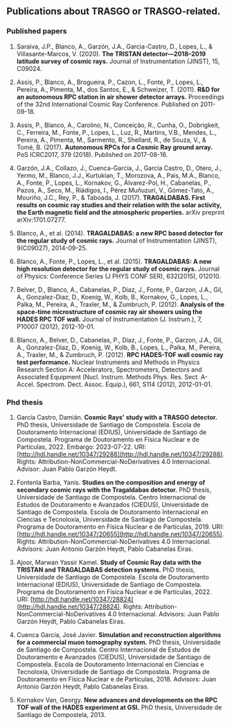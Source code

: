 ## Publications about TRASGO or TRASGO-related.

### Published papers

1. Saraiva, J.P., Blanco, A., Garzón, J.A., Garcìa-Castro, D., Lopes, L., & Villasante-Marcos, V. (2020). **The TRISTAN detector—2018–2019 latitude survey of cosmic rays.** Journal of Instrumentation (JINST), 15, C09024.

2. Assis, P., Blanco, A., Brogueira, P., Cazon, L., Fonte, P., Lopes, L., Pereira, A., Pimenta, M., dos Santos, E., & Schweizer, T. (2011). **R&D for an autonomous RPC station in air shower detector arrays.** Proceedings of the 32nd International Cosmic Ray Conference. Published on 2011-09-18.

3. Assis, P., Blanco, A., Carolino, N., Conceição, R., Cunha, O., Dobrigkeit, C., Ferreira, M., Fonte, P., Lopes, L., Luz, R., Martins, V.B., Mendes, L., Pereira, A., Pimenta, M., Sarmento, R., Shellard, R., de Souza, V., & Tomé, B. (2017). **Autonomous RPCs for a Cosmic Ray ground array.** PoS ICRC2017, 379 (2018). Published on 2017-08-16.

4. Garzón, J.A., Collazo, J., Cuenca-García, J., García Castro, D., Otero, J., Yermo, M., Blanco, J.J., Kurtukian, T., Morozova, A., Pais, M.A., Blanco, A., Fonte, P., Lopes, L., Kornakov, G., Álvarez-Pol, H., Cabanelas, P., Pazos, A., Seco, M., Riádigos, I., Pérez Muñuzuri, V., Gómez-Tato, A., Mouriño, J.C., Rey, P., & Taboada, J. (2017). **TRAGALDABAS. First results on cosmic ray studies and their relation with the solar activity, the Earth magnetic field and the atmospheric properties.** arXiv preprint arXiv:1701.07277.

5. Blanco, A., et al. (2014). **TRAGALDABAS: a new RPC based detector for the regular study of cosmic rays.** Journal of Instrumentation (JINST), 9(C09027), 2014-09-25.

6. Blanco, A., Fonte, P., Lopes, L., et al. (2015). **TRAGALDABAS: A new high resolution detector for the regular study of cosmic rays.** Journal of Physics: Conference Series (J PHYS CONF SER), 632(2015), 012010.

7. Belver, D., Blanco, A., Cabanelas, P., Diaz, J., Fonte, P., Garzon, J.A., Gil, A., Gonzalez-Diaz, D., Koenig, W., Kolb, B., Kornakov, G., Lopes, L., Palka, M., Pereira, A., Traxler, M., & Zumbruch, P. (2012). **Analysis of the space-time microstructure of cosmic ray air showers using the HADES RPC TOF wall.** Journal of Instrumentation (J. Instrum.), 7, P10007 (2012), 2012-10-01.

8. Blanco, A., Belver, D., Cabanelas, P., Díaz, J., Fonte, P., Garzon, J.A., Gil, A., Gonzalez-Díaz, D., Koenig, W., Kolb, B., Lopes, L., Palka, M., Pereira, A., Traxler, M., & Zumbruch, P. (2012). **RPC HADES-TOF wall cosmic ray test performance.** Nuclear Instruments and Methods in Physics Research Section A: Accelerators, Spectrometers, Detectors and Associated Equipment (Nucl. Instrum. Methods Phys. Res. Sect. A-Accel. Spectrom. Dect. Assoc. Equip.), 661, S114 (2012), 2012-01-01.

### Phd thesis
1. García Castro, Damián. **Cosmic Rays' study with a TRASGO detector.** PhD thesis, Universidade de Santiago de Compostela. Escola de Doutoramento Internacional (EDIUS), Universidade de Santiago de Compostela. Programa de Doutoramento en Física Nuclear e de Partículas, 2022. Embargo: 2023-07-22. URI: [http://hdl.handle.net/10347/29288](http://hdl.handle.net/10347/29288). Rights: Attribution-NonCommercial-NoDerivatives 4.0 Internacional. Advisor: Juan Pablo Garzón Heydt.

2. Fontenla Barba, Yanis. **Studies on the composition and energy of secondary cosmic rays with the Tragaldabas detector.** PhD thesis, Universidade de Santiago de Compostela. Centro Internacional de Estudos de Doutoramento e Avanzados (CIEDUS), Universidade de Santiago de Compostela. Escola de Doutoramento Internacional en Ciencias e Tecnoloxía, Universidade de Santiago de Compostela. Programa de Doutoramento en Física Nuclear e de Partículas, 2019. URI: [http://hdl.handle.net/10347/20655](http://hdl.handle.net/10347/20655). Rights: Attribution-NonCommercial-NoDerivatives 4.0 Internacional. Advisors: Juan Antonio Garzón Heydt, Pablo Cabanelas Eiras.

3. Ajoor, Marwan Yassir Kamel. **Study of Cosmic Ray data with the TRISTAN and TRAGALDABAS detection systems.** PhD thesis, Universidade de Santiago de Compostela. Escola de Doutoramento Internacional (EDIUS), Universidade de Santiago de Compostela. Programa de Doutoramento en Física Nuclear e de Partículas, 2022. URI: [http://hdl.handle.net/10347/28824](http://hdl.handle.net/10347/28824). Rights: Attribution-NonCommercial-NoDerivatives 4.0 Internacional. Advisors: Juan Pablo Garzón Heydt, Pablo Cabanelas Eiras.

4. Cuenca García, José Javier. **Simulation and reconstruction algorithms for a commercial muon tomography system.** PhD thesis, Universidade de Santiago de Compostela. Centro Internacional de Estudos de Doutoramento e Avanzados (CIEDUS), Universidade de Santiago de Compostela. Escola de Doutoramento Internacional en Ciencias e Tecnoloxía, Universidade de Santiago de Compostela. Programa de Doutoramento en Física Nuclear e de Partículas, 2018. Advisors: Juan Antonio Garzón Heydt, Pablo Cabanelas Eiras.

5. Kornakov Van, Georgy. **New advances and developments on the RPC TOF wall of the HADES experiment at GSI.** PhD thesis, Universidade de Santiago de Compostela, 2013.
